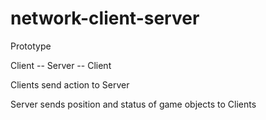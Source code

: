 # network-client-server

Prototype

Client -- Server -- Client

Clients send action to Server

Server sends position and status of game objects to Clients